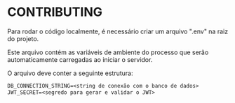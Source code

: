 # CONTRIBUTING

Para rodar o código localmente, é necessário criar um arquivo ".env" na raiz do projeto.

Este arquivo contém as variáveis de ambiente do processo que serão automaticamente carregadas ao iniciar o servidor.

O arquivo deve conter a seguinte estrutura:

```txt
DB_CONNECTION_STRING=<string de conexão com o banco de dados>
JWT_SECRET=<segredo para gerar e validar o JWT>
```